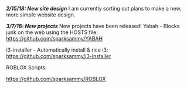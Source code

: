 ***2/15/18: New site design***
I am currently sorting out plans to make a new, more simple website design.

***3/7/18: New projects***
New projects have been released!
Yabah - Blocks junk on the web using the HOSTS file:
https://github.com/sparksammy/YABAH

i3-installer - Automatically install & rice i3:
https://github.com/sparksammy/i3-installer

ROBLOX Scripts:

https://github.com/sparksammy/ROBLOX

